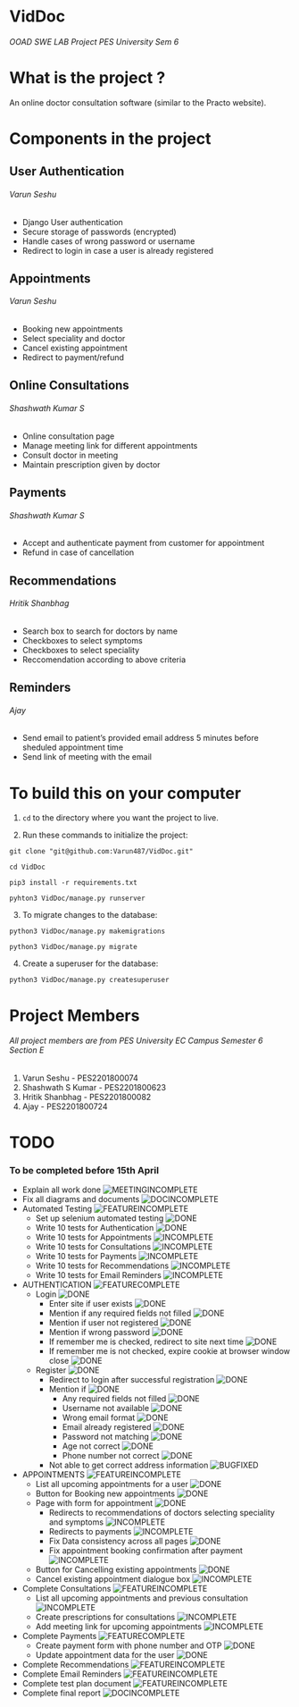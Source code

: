 # VidDoc
###### OOAD SWE LAB Project PES University Sem 6 

# What is the project ?

An online doctor consultation software (similar to the Practo website).

# Components in the project

## User Authentication
###### Varun Seshu
- Django User authentication
- Secure storage of passwords (encrypted)
- Handle cases of wrong password or username
- Redirect to login in case a user is already registered

## Appointments
###### Varun Seshu
- Booking new appointments
- Select speciality and doctor
- Cancel existing appointment
- Redirect to payment/refund

## Online Consultations
###### Shashwath Kumar S
- Online consultation page
- Manage meeting link for different appointments
- Consult doctor in meeting
- Maintain prescription given by doctor

## Payments
###### Shashwath Kumar S
- Accept and authenticate payment from customer for appointment
- Refund in case of cancellation

## Recommendations
###### Hritik Shanbhag
- Search box to search for doctors by name
- Checkboxes to select symptoms
- Checkboxes to select speciality
- Reccomendation according to above criteria

## Reminders
###### Ajay
- Send email to patient’s provided email address 5 minutes before sheduled appointment time
- Send link of meeting with the email

# To build this on your computer

1. ```cd``` to the directory where you want the project to live.

2. Run these commands to initialize the project:

```
git clone "git@github.com:Varun487/VidDoc.git"

cd VidDoc

pip3 install -r requirements.txt

pyhton3 VidDoc/manage.py runserver
```
3. To migrate changes to the database:
```
python3 VidDoc/manage.py makemigrations

python3 VidDoc/manage.py migrate
```
4. Create a superuser for the database:
```
python3 VidDoc/manage.py createsuperuser
```

# Project Members
###### All project members are from PES University EC Campus Semester 6 Section E

1. Varun Seshu - PES2201800074
2. Shashwath S Kumar - PES2201800623 
3. Hritik Shanbhag - PES2201800082
4. Ajay - PES2201800724

# TODO
### To be completed before 15th April
- Explain all work done  ![MEETINGINCOMPLETE]
- Fix all diagrams and documents  ![DOCINCOMPLETE]
- Automated Testing  ![FEATUREINCOMPLETE]
    - Set up selenium automated testing ![DONE]
    - Write 10 tests for Authentication  ![DONE]
    - Write 10 tests for Appointments ![INCOMPLETE]
    - Write 10 tests for Consultations ![INCOMPLETE]
    - Write 10 tests for Payments ![INCOMPLETE]
    - Write 10 tests for Recommendations ![INCOMPLETE]
    - Write 10 tests for Email Reminders ![INCOMPLETE]
- AUTHENTICATION ![FEATURECOMPLETE]
  - Login ![DONE]
    - Enter site if user exists ![DONE]
    - Mention if any required fields not filled ![DONE]
    - Mention if user not registered ![DONE]
    - Mention if wrong password ![DONE]
    - If remember me is checked, redirect to site next time ![DONE]
    - If remember me is not checked, expire cookie at browser window close ![DONE]
  - Register ![DONE]
    - Redirect to login after successful registration ![DONE]
    - Mention if ![DONE]
      - Any required fields not filled ![DONE]
      - Username not available ![DONE]
      - Wrong email format ![DONE]
      - Email already registered ![DONE]
      - Password not matching ![DONE]
      - Age not correct ![DONE]
      - Phone number not correct ![DONE]
    - Not able to get correct address information ![BUGFIXED]
- APPOINTMENTS ![FEATUREINCOMPLETE]
  - List all upcoming appointments for a user  ![DONE]
  - Button for Booking new appointments  ![DONE]
  - Page with form for appointment  ![DONE]
    - Redirects to recommendations of doctors selecting speciality and symptoms  ![INCOMPLETE]
    - Redirects to payments  ![INCOMPLETE]
    - Fix Data consistency across all pages  ![DONE]
    - Fix appointment booking confirmation after payment  ![INCOMPLETE]
  - Button for Cancelling existing appointments  ![DONE]  
  - Cancel existing appointment dialogue box  ![INCOMPLETE]
- Complete Consultations  ![FEATUREINCOMPLETE]
    - List all upcoming appointments and previous consultation ![INCOMPLETE]
    - Create prescriptions for consultations ![INCOMPLETE]
    - Add meeting link for upcoming appointments ![INCOMPLETE]
- Complete Payments  ![FEATURECOMPLETE]
    - Create payment form with phone number and OTP ![DONE]
    - Update appointment data for the user ![DONE]
- Complete Recommendations  ![FEATUREINCOMPLETE]
- Complete Email Reminders  ![FEATUREINCOMPLETE]
- Complete test plan document  ![FEATUREINCOMPLETE]
- Complete final report  ![DOCINCOMPLETE]

[DONE]: https://img.shields.io/badge/DONE-brightgreen
[INCOMPLETE]: https://img.shields.io/badge/INCOMPLETE-red
[BUGFIXED]: https://img.shields.io/badge/BUG-FIXED-brightgreen
[FEATUREINCOMPLETE]: https://img.shields.io/badge/FEATURE-INCOMPLETE-red
[FEATURECOMPLETE]: https://img.shields.io/badge/FEATURE-COMPLETE-brightgreen
[MEETINGINCOMPLETE]: https://img.shields.io/badge/MEETING-INCOMPLETE-red
[DOCINCOMPLETE]: https://img.shields.io/badge/DOC-INCOMPLETE-red
